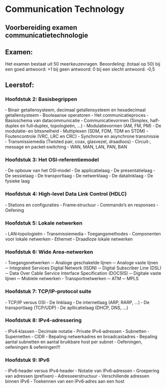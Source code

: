 # Communication Technology

## Voorbereiding examen communicatietechnologie
## Examen:

Het examen bestaat uit 50 meerkeuzevragen.
Beoordeling: (totaal op 50)
bij een goed antwoord: +1
bij geen antwoord: 0
bij een slecht antwoord: ‐0,5

## Leerstof:

### Hoofdstuk 2: Basisbegrippen
‐ Binair getallensysteem, decimaal getallensysteem en hexadecimaal getallensysteem
‐ Booleaanse operatoren
‐ Het communicatieproces
‐ Basisschema van datacommunicatie
‐ Communicatievormen (Simplex, half‐duplex en full‐duplex, topologieën, …)
‐ Modulatievormen (AM, FM, PM)
‐ De modulatie‐ en bitssnelheid
‐ Multiplexen (SDM, FDM, TDM en STDM)
‐ Foutencontrole (VRC, LRC en CRC)
‐ Synchrone en asynchrone transmissie
‐ Transmissiemedia (Twisted pair, coax, glasvezel, draadloos)
‐ Circuit‐, message en packet‐switching
‐ WAN, MAN, LAN, PAN, BAN
### Hoofdstuk 3: Het OSI‐referentiemodel
‐ De opbouw van het OSI‐model
‐ De applicatielaag
‐ De presentatielaag
‐ De sessielaag
‐ De transportlaag
‐ De netwerklaag
‐ De datalinklaag
‐ De fysieke laag
### Hoofdstuk 4: High‐level Data Link Control (HDLC)
‐ Stations en configuraties
‐ Frame‐structuur
‐ Commando’s en responses
‐ Oefening
### Hoofdstuk 5: Lokale netwerken
‐ LAN‐topologieën
‐ Transmissiemedia
‐ Toegangsmethodes
‐ Componenten voor lokale netwerken
‐ Ethernet
‐ Draadloze lokale netwerken
### Hoofdstuk 6: Wide Area‐netwerken
‐ Toegangsnetwerken
‐‐ Analoge geschakelde lijnen
‐‐ Analoge vaste lijnen
‐‐ Integrated Services Digital Network (ISDN)
‐‐ Digital Subscriber Line (DSL)
‐‐ Data Over Cable Service Interface Specification (DOCSIS)
‐‐ Digitale vaste lijnen
‐‐ Mobiele netwerken
‐ Transportnetwerken
‐‐ ATM
‐‐ MPLS
### Hoofdstuk 7: TCP/IP‐protocol suite
‐ TCP/IP versus OSI
‐ De linklaag
‐ De internetlaag (ARP, RARP, …)
‐ De transportlaag (TCP/UDP)
‐ De apllicatielaag (DHCP, DNS, …)
### Hoofdstuk 8: IPv4‐adressering
‐ IPv4‐klassen
‐ Decimale notatie
‐ Private IPv4‐adressen
‐ Subnetten
‐ Supernetten
‐ CIDR
‐ Bepaling netwerkadres en broadcastadres
‐ Bepaling aantal subnetten en aantal bruikbare host per subnet
‐ Oefeningen, oefeningen & oefeningen!!!
### Hoofdstuk 9: IPv6
‐ IPv6‐header versus IPv4‐header
‐ Notatie van IPv6‐adressen
‐ Groepering van adressen (prefixen)
‐ Adresseerstructuur
‐ Verschillende adressen binnen IPv6
‐ Toekennen van een IPv6‐adres aan een host
